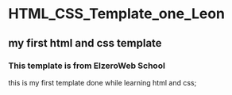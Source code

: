 # HTML_CSS_Template_one_Leon
## my first html and css template 

### This template is from ElzeroWeb School
this is my first template done while learning html and css;

